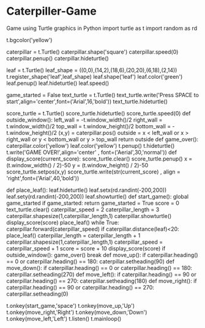 # Caterpiller-Game
Game using Turtle graphics in Python
import turtle as t
import random as rd

t.bgcolor('yellow')

caterpillar = t.Turtle()
caterpillar.shape('square')
caterpillar.speed(0)
caterpillar.penup()
caterpillar.hideturtle()

leaf = t.Turtle()
leaf_shape = ((0,0),(14,2),(18,6),(20,20),(6,18),(2,14))
t.register_shape('leaf',leaf_shape)
leaf.shape('leaf')
leaf.color('green')
leaf.penup()
leaf.hideturtle()
leaf.speed()

game_started = False
text_turtle = t.Turtle()
text_turtle.write('Press SPACE to start',align='center',font=('Arial',16,'bold'))
text_turtle.hideturtle()

score_turtle = t.Turtle()
score_turtle.hideturtle()
score_turtle.speed(0)
def outside_window():
    left_wall = -t.window_width()/2
    right_wall = t.window_width()/2
    top_wall = t.window_height()/2
    bottom_wall = -t.window_height()/2
    (x,y) = caterpillar.pos()
    outside = x < left_wall or  x > right_wall or  y < bottom_wall or y > top_wall
    return outside
def game_over():
    caterpillar.color('yellow')
    leaf.color('yellow')
    t.penup()
    t.hideturtle()
    t.write('GAME OVER!',align='center' , font=('Aerial',30,'normal'))
def display_score(current_score):
    score_turtle.clear()
    score_turtle.penup()
    x = (t.window_width() / 2)-50
    y = (t.window_height() / 2)-50
    score_turtle.setpos(x,y)
    score_turtle.write(str(current_score) , align = 'right',font=('Arial',40,'bold'))

def place_leaf():
    leaf.hideturtle()
    leaf.setx(rd.randint(-200,200))
    leaf.sety(rd.randint(-200,200))
    leaf.showturtle()
def start_game():
    global game_started
    if game_started:
        return
    game_started = True
    score = 0
    text_turtle.clear()
    caterpillar_speed = 2
    caterpillar_length = 3
    caterpillar.shapesize(1,caterpillar_length,1)
    caterpillar.showturtle()
    display_score(score)
    place_leaf()
    while True:
        caterpillar.forward(caterpillar_speed)
        if caterpillar.distance(leaf)<20:
            place_leaf()
            caterpillar_length = caterpillar_length + 1
            caterpillar.shapesize(1,caterpillar_length,1)
            caterpillar_speed = caterpillar_speed + 1
            score = score + 10
            display_score(score)
        if outside_window():
            game_over()
            break
def move_up():
    if caterpillar.heading() == 0 or caterpillar.heading() == 180:
        caterpillar.setheading(90)
def move_down():
    if caterpillar.heading() == 0 or caterpillar.heading() == 180:
        caterpillar.setheading(270)
def move_left():
    if caterpillar.heading() == 90 or caterpillar.heading() == 270:
        caterpillar.setheading(180)
def move_right():
    if caterpillar.heading() == 90 or caterpillar.heading() == 270:
        caterpillar.setheading(0)

t.onkey(start_game,'space')
t.onkey(move_up,'Up')
t.onkey(move_right,'Right')
t.onkey(move_down,'Down')
t.onkey(move_left,'Left')
t.listen()
t.mainloop()

